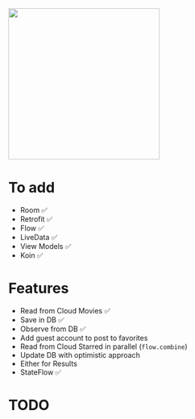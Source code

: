 <img src="./imgs/MoviesFlow.gif" width="300"/>

# To add
* Room ✅
* Retrofit ✅
* Flow ✅
* LiveData ✅
* View Models ✅
* Koin ✅

# Features
* Read from Cloud Movies ✅
* Save in DB ✅
* Observe from DB ✅
* Add guest account to post to favorites
* Read from Cloud Starred in parallel (`flow.combine`)
* Update DB with optimistic approach
* Either for Results
* StateFlow ✅

# TODO
